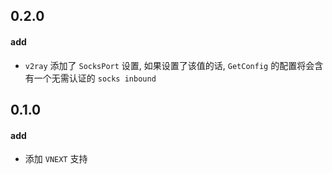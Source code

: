 
0.2.0
------------
#### add
- `v2ray` 添加了 `SocksPort` 设置, 如果设置了该值的话, `GetConfig` 的配置将会含有一个无需认证的 `socks inbound`

0.1.0
------------
#### add
- 添加 `VNEXT` 支持

